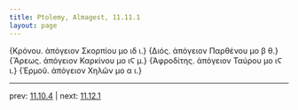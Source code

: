 ```yaml
---
title: Ptolemy, Almagest, 11.11.1
layout: page
---
```


{Κρόνου. ἀπόγειον Σκορπίου μο ιδ ι.} {Διός. ἀπόγειον Παρθένου μο β θ.} {Ἄρεως. ἀπόγειον Καρκίνου μο ιϚ μ.} {Ἀφροδίτης. ἀπόγειον Ταύρου μο ιϚ ι.} {Ἑρμοῦ. ἀπόγειον Χηλῶν μο α ι.} 

---

prev: [11.10.4](../11.10.4/) | next: [11.12.1](../11.12.1/)

